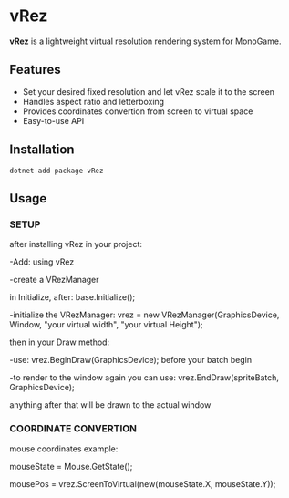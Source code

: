 # vRez

**vRez** is a lightweight virtual resolution rendering system for MonoGame.

## Features
- Set your desired fixed resolution and let vRez scale it to the screen
- Handles aspect ratio and letterboxing
- Provides coordinates convertion from screen to virtual space
- Easy-to-use API

## Installation
`dotnet add package vRez`

## Usage
<h3>SETUP</h3>
<p>after installing vRez in your project:</p>
<p>-Add: using vRez</p>
<p>-create a VRezManager</p>
<p>in Initialize, after: base.Initialize();</p>
<p>-initialize the VRezManager: vrez = new VRezManager(GraphicsDevice, Window, "your virtual width", "your virtual Height");</p>
<p>then in your Draw method:</p>
<p>-use: vrez.BeginDraw(GraphicsDevice); before your batch begin</p>
<p>-to render to the window again you can use: vrez.EndDraw(spriteBatch, GraphicsDevice);</p>
<p>anything after that will be drawn to the actual window</p>

<h3>COORDINATE CONVERTION</h3>
<p>mouse coordinates example:</p>
<p>mouseState = Mouse.GetState();</p>
<p>mousePos = vrez.ScreenToVirtual(new(mouseState.X, mouseState.Y));</p>